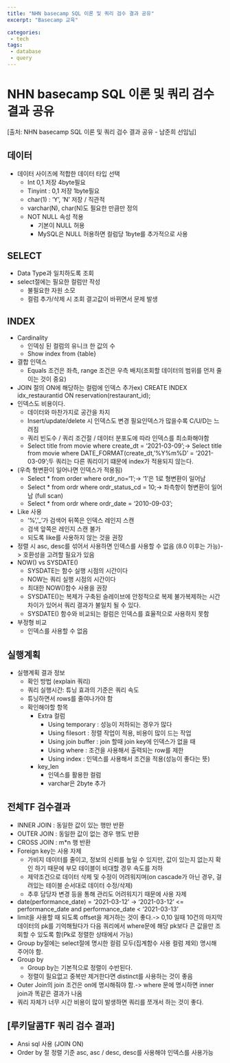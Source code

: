 ```yaml
---
title: "NHN basecamp SQL 이론 및 쿼리 검수 결과 공유"
excerpt: "Basecamp 교육"

categories:
 - tech
tags:
 - database
 - query
---
```

# NHN basecamp SQL 이론 및 쿼리 검수 결과 공유
[출처: NHN basecamp SQL 이론 및 쿼리 검수 결과 공유 - 남준희 선임님]

## 데이터
- 데이터 사이즈에 적합한 데이터 타입 선택
    - Int 0,1 저장 4byte필요
    - Tinyint : 0,1 저장 1byte필요
    - char(1) : ‘Y’, ’N’ 저장 / 직관적
    - varchar(N), char(N)도 필요한 만큼만 정의
    - NOT NULL 속성 적용
        - 기본이 NULL 허용
        - MySQL은 NULL 허용하면 컬럼당 1byte를 추가적으로 사용
## SELECT
- Data Type과 일치하도록 조회
- select절에는 필요한 컬럼만 작성
    - 불필요한 자원 소모
    - 컬럼 추가/삭제 시 조회 결고값이 바뀌면서 문제 발생
## INDEX
- Cardinality
    - 인덱싱 된 컬럼의 유니크 한 값의 수
    - Show index from {table}
- 결합 인덱스
    - Equals 조건은 좌측, range 조건은 우측 배치(조회할 데이터의 범위를 먼저 줄이는 것이 중요)
- JOIN 절의 ON에 해당하는 컬럼에 인덱스 추가ex) CREATE INDEX idx_restaurantid ON reservation(restaurant_id);
- 인덱스도 비용이다.
    - 데이터와 마찬가지로 공간을 차지
    - Insert/update/delete 시 인덱스도 변경 필요인덱스가 많을수록 C/U/D는 느려짐
    - 쿼리 빈도수 / 쿼리 조건절 / 데이터 분포도에 따라 인덱스를 최소화해야함
    - Select title from movie where create_dt = ‘2021-03-09’;-> Select title from movie where DATE_FORMAT(create_dt,’%Y%m%D’ = ‘2021-03-09’;두 쿼리는 다른 쿼리이기 떄문에 index가 적용되지 않는다.
- (우측 형변환이 일어나면 인덱스가 적용됨)
    - Select * from order where ordr_no=‘1’;-> ‘1’은 1로 형변환이 일어남
    - Select * from ordr where ordr_status_cd = 10;-> 좌측항이 형변환이 일어남 (full scan)
    - Select * from ordr where ordr_date = ‘2010-09-03’;
- Like 사용
    - ‘%’,’_’가 검색어 뒤쪽은 인덱스 레인지 스캔
    - 검색 앞쪽은 레인지 스캔 불가
    - 되도록 like를 사용하지 않는 것을 권장
- 정렬 시 asc, desc를 섞어서 사용하면 인덱스를 사용할 수 없음 (8.0 이후는 가능)-> 호환성을 고려할 필요가 있음
- NOW() vs SYSDATE()
    - SYSDATE는 함수 실행 시점의 시간이다
    - NOW는 쿼리 실행 시점의 시간이다
    - 최대한 NOW()함수 사용을 권장
    - SYSDATE()는 복제가 구축된 슬레이브에 안정적으로 복제 불가복제하는 시간 차이가 있어서 쿼리 결과가 불일치 될 수 있다.
    - SYSDATE() 함수와 비교되는 컬럼은 인덱스를 효율적으로 사용하지 못함
- 부정형 비교
    - 인덱스를 사용할 수 없음

## 실행계획
- 실행계획 결과 정보
    - 확인 방법 (explain 쿼리)
    - 쿼리 실행시간: 튜닝 효과의 기준은 쿼리 속도
    - 튜닝하면서 rows를 줄여나가야 함
    - 확인해야할 항목
        - Extra 컬럼
            - Using temporary : 성능이 저하되는 경우가 많다
            - Using filesort : 정렬 작업이 적용, 비용이 많이 드는 작업
            - Using join buffer : join 할때 join key에 인덱스가 없을 때
            - Using where : 조건을 사용해서 출력되는 row를 제한
            - Using index : 인덱스를 사용해서 조건을 적용(성능이 좋다는 뜻)
        - key_len
            - 인덱스를 활용한 컬럼
            - varchar은 2byte 추가

## 전체TF 검수결과
- INNER JOIN : 동일한 값이 있는 행만 반환
- OUTER JOIN : 동일한 값이 없는 경우 행도 반환
- CROSS JOIN : m*n 행 반환
- Foreign key는 사용 자제
    - 가비지 데이터를 줄이고, 정보의 신뢰를 높일 수 있지만, 값이 있는지 없는지 확인 하기 때문에 부모 테이블이 비대할 경우 속도를 저하
    - 제약조건으로 데이터 삭제 및 수정이 어려워지며(on cascade가 아닌 경우, 걸려있는 테이블 순서대로 데이터 수정/삭제)
    - 추후 담당자 변경 등을 통해 관리도 어려워지기 때문에 사용 자제
- date(performance_date) = ‘2021-03-12’ -> ‘2021-03-12’ <= performance_date and performance_date < ‘2021-03-13’
- limit을 사용할 때 되도록 offset을 제거하는 것이 좋다.-> 0,10 일때 10건의 마지막 데이터의 pk를 기억해뒀다가 다음 쿼리에서 where문에 해당 pk보다 큰 값을만 조회할 수 있도록 함(Pk로 정렬한 상태에서 가능)
- Group by절에는 select절에 명시한 컬럼 모두(집계함수 사용 컬럼 제외) 명시해 주어야 함.
- Group by
    - Group by는 기본적으로 정렬이 수반된다.
    - 정렬이 필요없고 중복만 제거한다면 distinct를 사용하는 것이 좋음
- Outer Join의 join 조건은 on에 명시해줘야 함.-> where 문에 명시하면 inner join과 똑같은 결과가 나옴
- 쿼리 자체가 너무 시간 비용이 많이 발생하면 쿼리를 쪼개서 하는 것이 좋다.

## [루키달콤TF 쿼리 검수 결과]
- Ansi sql 사용 (JOIN ON)
- Order by 절 정렬 기준 asc, asc / desc, desc를 사용해야 인덱스를 사용가능